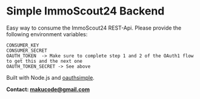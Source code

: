 # Simple ImmoScout24 Backend

Easy way to consume the ImmoScout24 REST-Api.
Please provide the following environment variables:
```
CONSUMER_KEY  
CONSUMER_SECRET  
OAUTH_TOKEN  -> Make sure to complete step 1 and 2 of the OAuth1 flow to get this and the next one
OAUTH_TOKEN_SECRET -> See above
```
Built with Node.js and [oauthsimple](https://github.com/jrconlin/oauthsimple).

**Contact: [makucode@gmail.com](makucode@gmail.com)**

